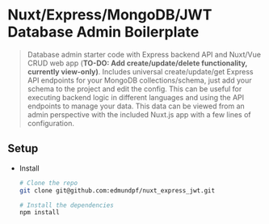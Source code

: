 # Nuxt/Express/MongoDB/JWT Database Admin Boilerplate

> Database admin starter code with Express backend API and Nuxt/Vue CRUD web app (**TO-DO: Add create/update/delete functionality, currently view-only)**. Includes universal create/update/get Express API endpoints for your MongoDB collections/schema, just add your schema to the project and edit the config. This can be useful for executing backend logic in different languages and using the API endpoints to manage your data. This data can be viewed from an admin perspective with the included Nuxt.js app with a few lines of configuration.

## Setup
* Install
	``` bash
	# Clone the repo
	git clone git@github.com:edmundpf/nuxt_express_jwt.git

	# Install the dependencies
	npm install
	```

